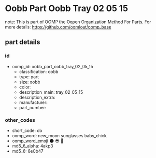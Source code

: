 # Oobb Part Oobb Tray 02 05 15  

note: This is part of OOMP the Oopen Organization Method For Parts. For more details: https://github.com/oomlout/oomp_base

##  part details





### id
* oomp_id: oobb_part_oobb_tray_02_05_15
  * classification: oobb
  * type: part
  * size: oobb
  * color: 
  * description_main: tray_02_05_15
  * description_extra: 
  * manufacturer: 
  * part_number: 

### other_codes
* short_code: ob
* oomp_word: new_moon sunglasses baby_chick
* oomp_word_emoji :new_moon: :sunglasses: :baby_chick:
* md5_6_alpha: 4akp3
* md5_6: 6e0b47